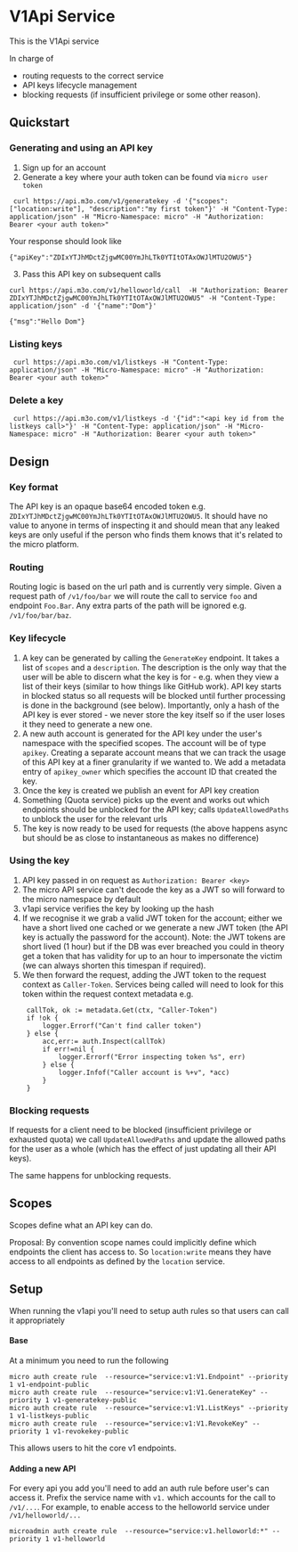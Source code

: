 # V1Api Service

This is the V1Api service

In charge of
- routing requests to the correct service
- API keys lifecycle management
- blocking requests (if insufficient privilege or some other reason).

## Quickstart 

### Generating and using an API key
1. Sign up for an account
2. Generate a key where your auth token can be found via `micro user token`
```
 curl https://api.m3o.com/v1/generatekey -d '{"scopes":["location:write"], "description":"my first token"}' -H "Content-Type: application/json" -H "Micro-Namespace: micro" -H "Authorization: Bearer <your auth token>" 
```
Your response should look like
```
{"apiKey":"ZDIxYTJhMDctZjgwMC00YmJhLTk0YTItOTAxOWJlMTU2OWU5"}
```
3. Pass this API key on subsequent calls
```
curl https://api.m3o.com/v1/helloworld/call  -H "Authorization: Bearer ZDIxYTJhMDctZjgwMC00YmJhLTk0YTItOTAxOWJlMTU2OWU5" -H "Content-Type: application/json" -d '{"name":"Dom"}'

{"msg":"Hello Dom"}                       
```

### Listing keys
```
 curl https://api.m3o.com/v1/listkeys -H "Content-Type: application/json" -H "Micro-Namespace: micro" -H "Authorization: Bearer <your auth token>" 
```

### Delete a key
```
 curl https://api.m3o.com/v1/listkeys -d '{"id":"<api key id from the listkeys call>"}' -H "Content-Type: application/json" -H "Micro-Namespace: micro" -H "Authorization: Bearer <your auth token>" 
```


## Design

### Key format
The API key is an opaque base64 encoded token e.g. `ZDIxYTJhMDctZjgwMC00YmJhLTk0YTItOTAxOWJlMTU2OWU5`. It should have no value to anyone in terms of inspecting it and should mean that any leaked keys are only useful if the person who finds them knows that it's related to the micro platform.

### Routing
Routing logic is based on the url path and is currently very simple. Given a request path of `/v1/foo/bar` we will route the call to service `foo` and endpoint `Foo.Bar`. Any extra parts of the path will be ignored e.g. `/v1/foo/bar/baz`. 

### Key lifecycle
1. A key can be generated by calling the `GenerateKey` endpoint. It takes a list of `scopes` and a `description`. The description is the only way that the user will be able to discern what the key is for - e.g. when they view a list of their keys (similar to how things like GitHub work). API key starts in blocked status so all requests will be blocked until further processing is done in the background (see below). Importantly, only a hash of the API key is ever stored - we never store the key itself so if the user loses it they need to generate a new one.
2. A new auth account is generated for the API key under the user's namespace with the specified scopes. The account will be of type `apikey`. Creating a separate account means that we can track the usage of this API key at a finer granularity if we wanted to. We add a metadata entry of `apikey_owner` which specifies the account ID that created the key. 
2. Once the key is created we publish an event for API key creation
3. Something (Quota service) picks up the event and works out which endpoints should be unblocked for the API key; calls `UpdateAllowedPaths` to unblock the user for the relevant urls
4. The key is now ready to be used for requests (the above happens async but should be as close to instantaneous as makes no difference)

### Using the key
1. API key passed in on request as `Authorization: Bearer <key>`
2. The micro API service can't decode the key as a JWT so will forward to the micro namespace by default
3. v1api service verifies the key by looking up the hash 
4. If we recognise it we grab a valid JWT token for the account; either we have a short lived one cached or we generate a new JWT token (the API key is actually the password for the account). Note: the JWT tokens are short lived (1 hour) but if the DB was ever breached you could in theory get a token that has validity for up to an hour to impersonate the victim (we can always shorten this timespan if required). 
5. We then forward the request, adding the JWT token to the request context as `Caller-Token`. Services being called will need to look for this token within the request context metadata e.g. 
   ```
    callTok, ok := metadata.Get(ctx, "Caller-Token")
    if !ok {
        logger.Errorf("Can't find caller token")
    } else {
        acc,err:= auth.Inspect(callTok)
        if err!=nil {
            logger.Errorf("Error inspecting token %s", err)
        } else {
            logger.Infof("Caller account is %+v", *acc)
        }
    } 
   ```

### Blocking requests
If requests for a client need to be blocked (insufficient privilege or exhausted quota) we call `UpdateAllowedPaths` and update the allowed paths for the user as a whole (which has the effect of just updating all their API keys). 

The same happens for unblocking requests.

## Scopes
Scopes define what an API key can do. 

Proposal: By convention scope names could implicitly define which endpoints the client has access to. So `location:write` means they have access to all endpoints as defined by the `location` service. 

## Setup
When running the v1api you'll need to setup auth rules so that users can call it appropriately

#### Base
At a minimum you need to run the following 
```
micro auth create rule  --resource="service:v1:V1.Endpoint" --priority 1 v1-endpoint-public
micro auth create rule  --resource="service:v1:V1.GenerateKey" --priority 1 v1-generatekey-public
micro auth create rule  --resource="service:v1:V1.ListKeys" --priority 1 v1-listkeys-public
micro auth create rule  --resource="service:v1:V1.RevokeKey" --priority 1 v1-revokekey-public 
```

This allows users to hit the core v1 endpoints. 

#### Adding a new API
For every api you add you'll need to add an auth rule before user's can access it. Prefix the service name with `v1.` which accounts for the call to `/v1/...`. For example, to enable access to the helloworld service under `/v1/helloworld/...`

```
microadmin auth create rule  --resource="service:v1.helloworld:*" --priority 1 v1-helloworld
```